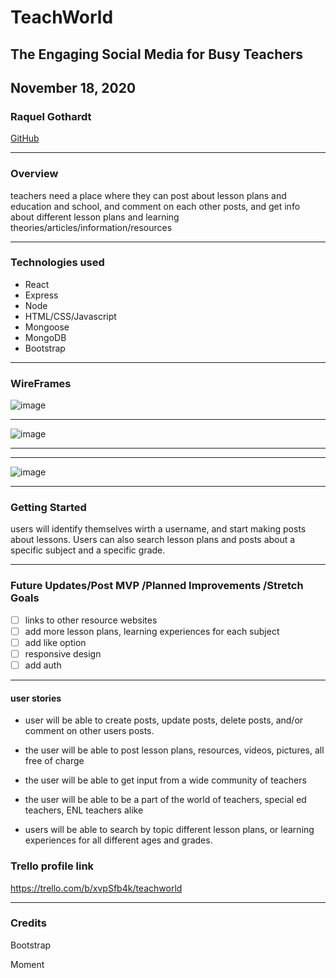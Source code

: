 # TeachWorld    

## The Engaging Social Media for Busy Teachers

## November 18, 2020

### Raquel Gothardt 

[GitHub](https://github.com/raqgoth)

***

### Overview 
teachers need a place where they can post about lesson plans and education and school, and comment on each other posts, and get info about different lesson plans and learning theories/articles/information/resources

***

### Technologies used 

* React
* Express
* Node 
* HTML/CSS/Javascript
* Mongoose 
* MongoDB
* Bootstrap

***

### WireFrames


![image](https://user-images.githubusercontent.com/71895033/99436935-bede7480-28df-11eb-8274-42812e672932.png)

***
![image](https://user-images.githubusercontent.com/71895033/99437406-6e1b4b80-28e0-11eb-994b-17a245be475e.png)
***

***

![image](https://user-images.githubusercontent.com/71895033/99437592-af136000-28e0-11eb-9392-dc6ca57e53ee.png)

***



### Getting Started

users will identify themselves wirth a username, and start making posts about lessons.
 Users can also search lesson plans and posts about a specific subject and a specific grade.


***

### Future Updates/Post MVP /Planned Improvements /Stretch Goals

- [ ] links to other resource websites
- [ ] add more lesson plans, learning experiences for each subject
- [ ] add like option
- [ ] responsive design
- [ ] add auth 

***
#### user stories 

* user will be able to create posts, update posts, delete posts, and/or comment on  other users posts.

* the user will be able to post lesson plans, resources, videos, pictures, all free of charge

* the user will be able to get input from a wide community of teachers

* the user will be able to be a part of the world of teachers, special ed teachers, ENL teachers alike

* users will be able to search by topic different lesson plans, or learning experiences for all different ages and grades.



### Trello profile link
https://trello.com/b/xvpSfb4k/teachworld

***
### Credits
Bootstrap  

Moment  

